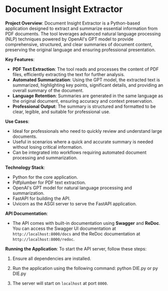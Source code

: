 # Document Insight Extractor

**Project Overview**:
Document Insight Extractor is a Python-based application designed to extract and summarize essential information from PDF documents. The tool leverages advanced natural language processing (NLP) techniques powered by OpenAI's GPT model to provide comprehensive, structured, and clear summaries of document content, preserving the original language and ensuring professional presentation.

**Key Features**:
- **PDF Text Extraction**: The tool reads and processes the content of PDF files, efficiently extracting the text for further analysis.
- **Automated Summarization**: Using the GPT model, the extracted text is summarized, highlighting key points, significant details, and providing an overall summary of the document.
- **Language Retention**: Summaries are generated in the same language as the original document, ensuring accuracy and context preservation.
- **Professional Output**: The summary is structured and formatted to be clear, legible, and suitable for professional use.

**Use Cases**:
- Ideal for professionals who need to quickly review and understand large documents.
- Useful in scenarios where a quick and accurate summary is needed without losing critical information.
- Can be integrated into workflows requiring automated document processing and summarization.

**Technology Stack**:
- Python for the core application.
- Pdfplumber for PDF text extraction.
- OpenAI's GPT model for natural language processing and summarization.
- FastAPI for building the API.
- Uvicorn as the ASGI server to serve the FastAPI application.

**API Documentation**:
- The API comes with built-in documentation using **Swagger** and **ReDoc**. You can access the Swagger UI documentation at `http://localhost:8000/docs` and the ReDoc documentation at `http://localhost:8000/redoc`.

**Running the Application**:
To start the API server, follow these steps:

1. Ensure all dependencies are installed.
2. Run the application using the following command:
   python DIE.py or py DIE.py

3. The server will start on `localhost` at port `8000`.



